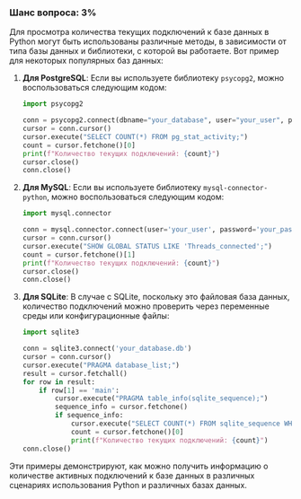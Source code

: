 ### Шанс вопроса: 3%

Для просмотра количества текущих подключений к базе данных в Python могут быть использованы различные методы, в зависимости от типа базы данных и библиотеки, с которой вы работаете. Вот пример для некоторых популярных баз данных:

1. **Для PostgreSQL**:
   Если вы используете библиотеку `psycopg2`, можно воспользоваться следующим кодом:
   ```python
   import psycopg2

   conn = psycopg2.connect(dbname="your_database", user="your_user", password="your_password", host="localhost")
   cursor = conn.cursor()
   cursor.execute("SELECT COUNT(*) FROM pg_stat_activity;")
   count = cursor.fetchone()[0]
   print(f"Количество текущих подключений: {count}")
   cursor.close()
   conn.close()
   ```

2. **Для MySQL**:
   Если вы используете библиотеку `mysql-connector-python`, можно воспользоваться следующим кодом:
   ```python
   import mysql.connector

   conn = mysql.connector.connect(user='your_user', password='your_password', host='localhost', database='your_database')
   cursor = conn.cursor()
   cursor.execute("SHOW GLOBAL STATUS LIKE 'Threads_connected';")
   count = cursor.fetchone()[1]
   print(f"Количество текущих подключений: {count}")
   cursor.close()
   conn.close()
   ```

3. **Для SQLite**:
   В случае с SQLite, поскольку это файловая база данных, количество подключений можно проверить через переменные среды или конфигурационные файлы:
   ```python
   import sqlite3

   conn = sqlite3.connect('your_database.db')
   cursor = conn.cursor()
   cursor.execute("PRAGMA database_list;")
   result = cursor.fetchall()
   for row in result:
       if row[1] == 'main':
           cursor.execute("PRAGMA table_info(sqlite_sequence);")
           sequence_info = cursor.fetchone()
           if sequence_info:
               cursor.execute("SELECT COUNT(*) FROM sqlite_sequence WHERE name='your_table';")
               count = cursor.fetchone()[0]
               print(f"Количество текущих подключений: {count}")
   conn.close()
   ```

Эти примеры демонстрируют, как можно получить информацию о количестве активных подключений к базе данных в различных сценариях использования Python и различных базах данных.